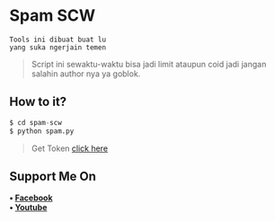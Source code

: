 # Spam SCW
```
Tools ini dibuat buat lu
yang suka ngerjain temen
```
> Script ini sewaktu-waktu bisa jadi limit ataupun coid jadi jangan salahin author nya ya goblok.
## How to it?
```python
$ cd spam-scw
$ python spam.py
```
> Get Token [click here](https://bit.ly/TokenSpamScw)
## Support Me On
<b>• [Facebook](https://m.facebook.com/profile.php?id=100067169986198)</b>
<br>
<b>• [Youtube](https://youtube.com/channel/UCjrt7OxjceFJJWFglczYmaw)</b>
</br>

